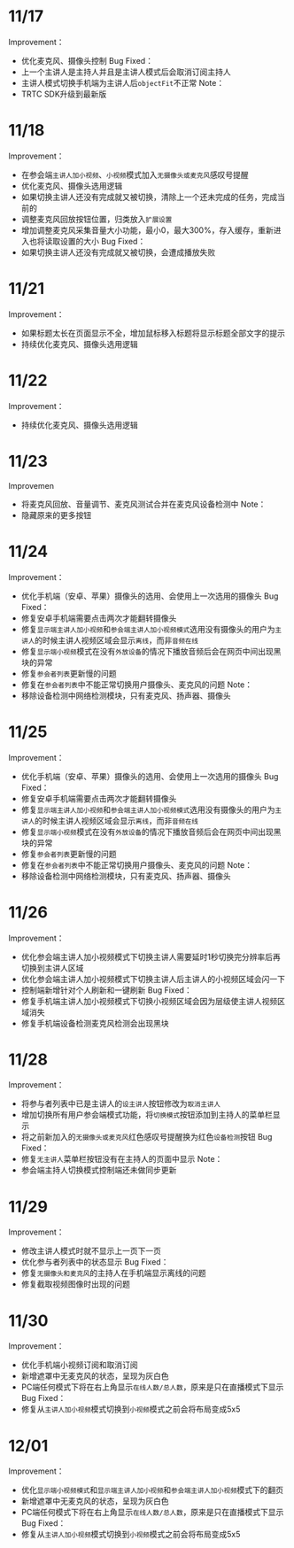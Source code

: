 # 11/17
Improvement：
- 优化麦克风、摄像头控制
Bug Fixed：
- 上一个主讲人是主持人并且是主讲人模式后会取消订阅主持人
- 主讲人模式切换手机端为主讲人后`objectFit`不正常
Note：
- TRTC SDK升级到最新版

# 11/18
Improvement：
- 在参会端`主讲人加小视频`、`小视频`模式加入`无摄像头或麦克风`感叹号提醒
- 优化麦克风、摄像头选用逻辑
- 如果切换主讲人还没有完成就又被切换，清除上一个还未完成的任务，完成当前的
- 调整麦克风回放按钮位置，归类放入`扩展设置`
- 增加调整麦克风采集音量大小功能，最小0，最大300%，存入缓存，重新进入也将读取设置的大小
Bug Fixed：
- 如果切换主讲人还没有完成就又被切换，会遭成播放失败

# 11/21
Improvement：
- 如果标题太长在页面显示不全，增加鼠标移入标题将显示标题全部文字的提示
- 持续优化麦克风、摄像头选用逻辑

# 11/22
Improvement：
- 持续优化麦克风、摄像头选用逻辑
  
# 11/23
Improvemen
- 将麦克风回放、音量调节、麦克风测试合并在麦克风设备检测中
Note：
- 隐藏原来的更多按钮

# 11/24
Improvement：
- 优化手机端（安卓、苹果）摄像头的选用、会使用上一次选用的摄像头
Bug Fixed：
- 修复安卓手机端需要点击两次才能翻转摄像头 
- 修复`显示端主讲人加小视频`和`参会端主讲人加小视频模式`选用没有摄像头的用户为`主讲人`的时候主讲人视频区域会显示`离线`，而非`音频在线`
- 修复`显示端小视频`模式在没有`外放设备`的情况下播放音频后会在网页中间出现黑块的异常
- 修复`参会者列表`更新慢的问题
- 修复在`参会者列表`中不能正常切换用户摄像头、麦克风的问题
Note：
- 移除设备检测中网络检测模块，只有麦克风、扬声器、摄像头

# 11/25
Improvement：
- 优化手机端（安卓、苹果）摄像头的选用、会使用上一次选用的摄像头
Bug Fixed：
- 修复安卓手机端需要点击两次才能翻转摄像头 
- 修复`显示端主讲人加小视频`和`参会端主讲人加小视频模式`选用没有摄像头的用户为`主讲人`的时候主讲人视频区域会显示`离线`，而非`音频在线`
- 修复`显示端小视频`模式在没有`外放设备`的情况下播放音频后会在网页中间出现黑块的异常
- 修复`参会者列表`更新慢的问题
- 修复在`参会者列表`中不能正常切换用户摄像头、麦克风的问题
Note：
- 移除设备检测中网络检测模块，只有麦克风、扬声器、摄像头

# 11/26
Improvement：
- 优化参会端主讲人加小视频模式下切换主讲人需要延时1秒切换完分辨率后再切换到主讲人区域
- 优化参会端主讲人加小视频模式下切换主讲人后主讲人的小视频区域会闪一下
- 控制端新增针对个人刷新和一键刷新
Bug Fixed：
- 修复手机端主讲人加小视频模式下切换小视频区域会因为层级使主讲人视频区域消失
- 修复手机端设备检测麦克风检测会出现黑块

# 11/28
Improvement：
- 将参与者列表中已是主讲人的`设主讲人`按钮修改为`取消主讲人`
- 增加切换所有用户参会端模式功能，将`切换模式`按钮添加到主持人的菜单栏显示
- 将之前新加入的`无摄像头或麦克风`红色感叹号提醒换为红色`设备检测`按钮
Bug Fixed：
- 修复`无主讲人`菜单栏按钮没有在主持人的页面中显示
Note：
- 参会端主持人切换模式控制端还未做同步更新

# 11/29
Improvement：
- 修改主讲人模式时就不显示上一页下一页
- 优化参与者列表中的状态显示
Bug Fixed：
- 修复`无摄像头和麦克风`的主持人在手机端显示离线的问题
- 修复截取视频图像时出现的问题

# 11/30
Improvement：
- 优化手机端小视频订阅和取消订阅
- 新增遮罩中无麦克风的状态，呈现为灰白色
- PC端任何模式下将在右上角显示`在线人数/总人数`，原来是只在直播模式下显示
Bug Fixed：
- 修复从`主讲人加小视频`模式切换到`小视频`模式之前会将布局变成5x5

# 12/01
Improvement：
- 优化`显示端小视频模式`和`显示端主讲人加小视频`和`参会端主讲人加小视频`模式下的翻页
- 新增遮罩中无麦克风的状态，呈现为灰白色
- PC端任何模式下将在右上角显示`在线人数/总人数`，原来是只在直播模式下显示
Bug Fixed：
- 修复从`主讲人加小视频`模式切换到`小视频`模式之前会将布局变成5x5